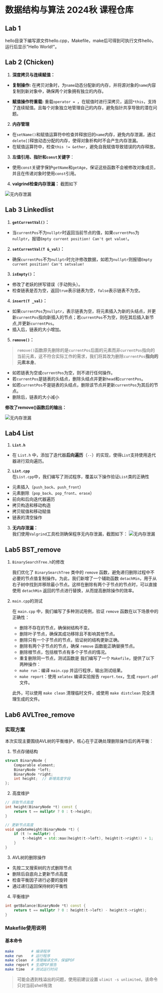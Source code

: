 # 数据结构与算法 2024秋 课程仓库
## Lab 1

hello目录下编写源文件hello.cpp，Makefile，make后可得到可执行文件hello，运行后显示"Hello World!"。

## Lab 2 (Chicken)

1. **深度拷贝与连续赋值：**

* **复制操作:**
在拷贝对象时，为`name`动态分配新的内存，并将源对象的`name`内容复制到新对象中，确保两个对象拥有独立的内存。

* **赋值操作符重载:**
重载`operator = `，在赋值时进行深拷贝，返回`*this`，支持了连续赋值。且每个对象独立地管理自己的内存，避免指针共享导致的潜在问题。

2. **内存管理**

* 在`setName()`和赋值运算符中检查并释放旧的`name`内存，避免内存泄漏，通过`delete[]`释放动态分配的内存，使得对象析构时不会产生内存泄漏。
* 在赋值运算符中，检查`this != &other`，避免自我赋值导致错误的内存释放。

3. **左值引用、指针和`const`关键字**：
* 使用`const`关键字保护`getName`和`getAge`，保证这些函数不会被修改对象成员，并且在传递对象时使用`const`引用。

4. **valgrind检查内存泄漏：**
截图如下

![无内存泄漏](./images/noPossibleLeaks.png)

## Lab 3 Linkedlist

1. **`getCurrentVal()`：**
- 当`currentPos`不为`nullptr`时返回当前节点的值，如果`currentPos`为`nullptr`，报错`Empty current position! Can't get value!`。

2. **`setCurrentVal(T &_val)`：**
- 确保`currentPos`不为`nullptr`时允许修改数据，如若为`nullptr`则报错`Empty current position! Can't setvalue!`

3. **`isEmpty()`：**
- 修改了老妖的拼写错误（手动狗头）。
- 检查链表是否为空，返回`true`表示链表为空，`false`表示链表不为空。

4. **`insert(T _val)`：**
- 如果`currentPos`为`nullptr`，表示链表为空，将元素插入为新的头结点，并更新`currentPos`指向新插入的节点；若`currentPos`不为空，则在其后插入新节点,并更新`currentPos`。
- 插入后，链表的大小增加。

5. **`remove()`：**
>`remove()`函数原先删除的是`currentPos`后面的元素而非`currentPos`指向的当前元素，这不符合实际工作的需求，我们将其改为删除`currentPos`**指向的元素本身**。
- 如若链表为空或`currentPos`为空，则不进行任何操作。
- 若`currentPos`是链表的头结点，删除头结点并更新`head`和`currentPos`。
- 如若`currentPos`不是链表的头结点，删除该节点并更新`currentPos`为其后的节点。
- 删除后，链表的大小减小

**修改了remove()函数后的输出：**

![无内存泄漏](./images/output_lab3.png)

## Lab4 List

1. **`List.h`**

- 在 `List.h` 中，添加了迭代器**后向遍历**（`--`）的实现，使得`List`支持使用迭代器进行双向遍历。

2. **`List.cpp`**<br>
在`List.cpp`中，我们编写了测试程序，覆盖以下操作验证`List`类的正确性
- 元素插入（`push_back`、`push_front`）
- 元素删除（`pop_back`、`pop_front`、`erase`）
- 前向和后向迭代器遍历
- 拷贝构造和移动构造
- 拷贝赋值和移动赋值
- 链表的清空操作

3. **无内存泄漏：**<br>
我们使用`Valgrind`工具检测确保程序无内存泄漏，截图如下：
![无内存泄漏](./List/内存无泄漏.png)

## Lab5 BST_remove

1. `BinarySearchTree.h`的修改

    我们优化了 `BinarySearchTree` 类中的 `remove` 函数，避免递归删除过程中不必要的节点值复制操作。为此，我们新增了一个辅助函数 `detachMin`，用于从右子树中找到并移除最小节点。这样在删除有两个子节点的节点时，可以直接使用 `detachMin` 返回的节点进行替换，从而提高删除操作的效率。

2. `main.cpp`的测试

    在 `main.cpp` 中，我们编写了多种测试用例，验证 `remove` 函数在以下场景中的正确性：
    - 删除不存在的节点，确保树结构不变。
    - 删除叶子节点，确保其成功移除且不影响其他节点。
    - 删除只有一个子节点的节点，验证树的结构更新正确。
    - 删除有两个子节点的节点，确保 `remove` 函数能正确替换节点。
    - 删除根节点，包括根节点有多个子节点的情况。
    - 重复删除同一节点，测试函数是 
    我们编写了一个 `Makefile`，提供了以下两种操作：
   - `make run`：编译 `main.cpp` 并运行程序，输出测试结果。
   - `make report`：使用 `xelatex` 编译实验报告 `report.tex`，生成 `report.pdf` 文件。

    此外，可以使用 `make clean` 清理临时文件，或使用 `make distclean` 完全清理生成的文件。

## Lab6 AVLTree_remove

### 实现方案

本次实现主要围绕AVL树的平衡维护，核心在于正确处理删除操作后的再平衡：

1. 节点存储结构
```cpp
struct BinaryNode {
    Comparable element;
    BinaryNode *left;
    BinaryNode *right;
    int height;  // 新增高度字段
};
```

2. 高度维护
```cpp
// 获取节点高度
int height(BinaryNode *t) const {
    return t == nullptr ? 0 : t->height;
}

// 更新节点高度
void updateHeight(BinaryNode *t) {
    if (t != nullptr) {
        t->height = std::max(height(t->left), height(t->right)) + 1;
    }
}
```

3. AVL树的删除操作
- 先按二叉搜索树的方式删除节点
- 删除后自底向上更新节点高度
- 检查平衡因子进行必要的旋转
- 通过递归返回保持树的平衡性

4. 平衡维护
```cpp
int getBalance(BinaryNode *t) const {
    return t == nullptr ? 0 : height(t->left) - height(t->right);
}
```

### Makefile使用说明

#### 基本命令
```bash
make        # 编译程序
make run    # 运行程序
make clean  # 清理编译文件，保留PDF
make report # 生成PDF报告
make time   # 测试运行时间
```
>可能会遇到栈溢出的问题，使用前建议设置 `ulimit -s unlimited`，该命令只对当前shell有效

